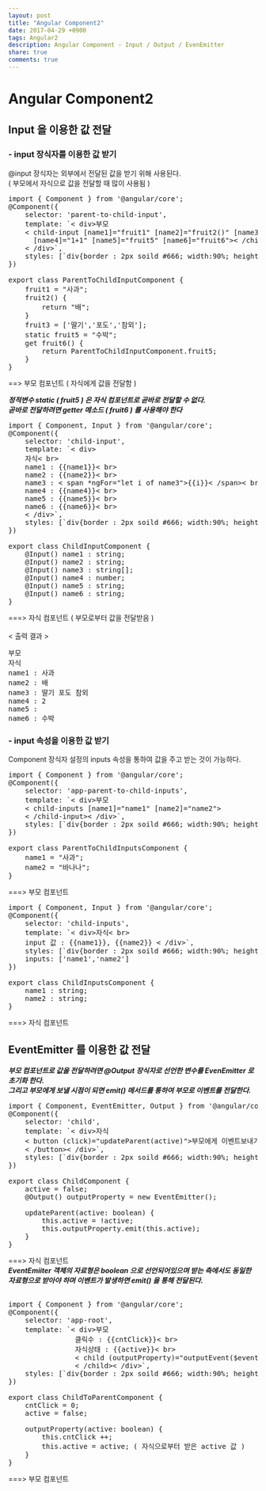 ```yaml
---
layout: post
title: "Angular Component2"
date: 2017-04-29 +0900
tags: Angular2
description: Angular Component - Input / Output / EvenEmitter
share: true
comments: true
---
```


Angular Component2
=====
Input 을 이용한 값 전달
-----
### - input 장식자를 이용한 값 받기
@input 장식자는 외부에서 전달된 값을 받기 위해 사용된다.<br>( 부모에서 자식으로 값을 전달할 때 많이 사용됨 )

<pre>
import { Component } from '@angular/core';
@Component({
	selector: 'parent-to-child-input',
	template: `< div>부모
	< child-input [name1]="fruit1" [name2]="fruit2()" [name3]="fruit3"
	  [name4]="1+1" [name5]="fruit5" [name6]="fruit6">< /child-input>
	< /div>`,
	styles: [`div{border : 2px soild #666; width:90%; height:50%}`]
})

export class ParentToChildInputComponent {
	fruit1 = "사과";
	fruit2() {
		return "배";
	}
	fruit3 = ['딸기','포도','참외'];
	static fruit5 = "수박";
	get fruit6() {
		return ParentToChildInputComponent.fruit5;
	}
}
</pre>
==> 부모 컴포넌트 ( 자식에게 값을 전달함 )

***정적변수 static ( fruit5 ) 은 자식 컴포넌트로 곧바로 전달할 수 없다.<br>
곧바로 전달하려면 getter 메소드 ( fruit6 ) 를 사용해야 한다***

<pre>
import { Component, Input } from '@angular/core';
@Component({
	selector: 'child-input',
	template: `< div>
	자식< br>
	name1 : {{name1}}< br>
	name2 : {{name2}}< br>
	name3 : < span *ngFor="let i of name3">{{i}}< /span>< br>
	name4 : {{name4}}< br>
	name5 : {{name5}}< br>
	name6 : {{name6}}< br>
	< /div>`,
	styles: [`div{border : 2px soild #666; width:90%; height:50%}`]
})

export class ChildInputComponent {
	@Input() name1 : string;
	@Input() name2 : string;
	@Input() name3 : string[];
	@Input() name4 : number;
	@Input() name5 : string;
	@Input() name6 : string;
}
</pre>
===> 자식 컴포넌트 ( 부모로부터 값을 전달받음 )<br>
<br>
< 출력 결과 >
<pre>
부모
자식
name1 : 사과
name2 : 배
name3 : 딸기 포도 참외
name4 : 2
name5 :
name6 : 수박
</pre>


### - input 속성을 이용한 값 받기
Component 장식자 설정의 inputs 속성을 통하여 값을 주고 받는 것이 가능하다.

<pre>
import { Component } from '@angular/core';
@Component({
	selector: 'app-parent-to-child-inputs',
	template: `< div>부모
	< child-inputs [name1]="name1" [name2]="name2">
	< /child-input>< /div>`,
	styles: [`div{border : 2px soild #666; width:90%; height:50%}`]
})

export class ParentToChildInputsComponent {
	name1 = "사과";
	name2 = "바나나";
}
</pre>
===> 부모 컴포넌트

<pre>
import { Component, Input } from '@angular/core';
@Component({
	selector: 'child-inputs',
	template: `< div>자식< br>
	input 값 : {{name1}}, {{name2}} < /div>`,
	styles: [`div{border : 2px soild #666; width:90%; height:50%}`],
	inputs: ['name1','name2']
})

export class ChildInputsComponent {
	name1 : string;
	name2 : string;
}
</pre>
===> 자식 컴포넌트

EventEmitter 를 이용한 값 전달
-----
***부모 컴포넌트로 값을 전달하려면 @Output 장식자로 선언한 변수를 EvenEmitter 로 초기화 한다.<br>
그리고 부모에게 보낼 시점이 되면 emit() 메서드를 통하여 부모로 이벤트를 전달한다.***

<pre>
import { Component, EventEmitter, Output } from '@angular/core';
@Component({
	selector: 'child',
	template: `< div>자식
	< button (click)="updateParent(active)">부모에게 이벤트보내기
	< /button>< /div>`,
	styles: [`div{border : 2px soild #666; width:90%; height:50%}`]
})

export class ChildComponent {
	active = false;
	@Output() outputProperty = new EventEmitter<boolean>();
	
	updateParent(active: boolean) {
		this.active = !active;
		this.outputProperty.emit(this.active);
	}
}
</pre>
===> 자식 컴포넌트<br>
***EventEmiiter 객체의 자료형은 boolean 으로 선언되어있으며 받는 측에서도 동일한 자료형으로 받아야 하며 이벤트가 발생하면 emit() 을 통해 전달된다.***
<br>
&nbsp;

<pre>
import { Component } from '@angular/core';
@Component({
	selector: 'app-root',
	template: `< div>부모
				클릭수 : {{cntClick}}< br>
				자식상태 : {{active}}< br>
				< child (outputProperty)="outputEvent($event)">
				< /child>< /div>`,
	styles: [`div{border : 2px soild #666; width:90%; height:50%}`]
})

export class ChildToParentComponent {
	cntClick = 0;
	active = false;
	
	outputProperty(active: boolean) {
		this.cntClick ++;
		this.active = active; ( 자식으로부터 받은 active 값 )
	}
}
</pre>
===> 부모 컴포넌트